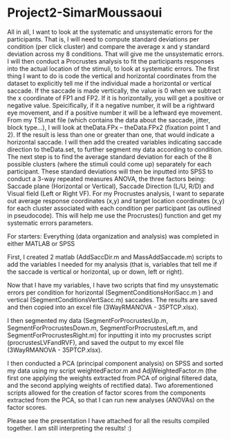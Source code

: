 # Project2-SimarMoussaoui

All in all, I want to look at the systematic and unsystematic errors for the participants. That is, I will need to compute standard deviations per condition (per click cluster) and compare the average x and y standard deviation across my 8 conditions. That will give me the unsystematic errors. I will then conduct a Procrustes analysis to fit the participants responses into the actual location of the stimuli, to look at systematic errors.
The first thing I want to do is code the vertical and horizontal coordinates from the dataset to explicitly tell me if the individual made a horizontal or vertical saccade. If the saccade is made vertically, the value is 0 when we subtract the x coordinate of FP1 and FP2. If it is horizontally, you will get a positive or negative value. Speicifically, if it a negative number, it will be a rightward eye movement, and if a positive number it will be a leftward eye movement. From my TSI.mat file (which contains the data about the saccade, jitter, block type…), I will look at theData.FPx – theData.FPx2 (fixation point 1 and 2). If the result is less than one or greater than one, that would indicate a horizontal saccade. I will then add the created variables indicating saccade direction to theData.set, to further segment my data according to condition.
The next step is to find the average standard deviation for each of the 8 possible clusters (where the stimuli could come up) separately for each participant. These standard deviations will then be inputted into SPSS to conduct a 3-way repeated measures ANOVA, the three factors being: Saccade plane (Horizontal or Vertical), Saccade Direction (L/U, R/D) and Visual field (Left or Right VF).
For my Procrustes analysis, I want to separate out average response coordinates (x,y) and target location coordinates (x,y) for each cluster associated with each condition per participant (as outlined in pseudocode). This will help me use the Procrustes() function and get my systematic errors parameters.


For starters: Everything (data organization and analysis) was completed in either MATLAB or SPSS

First, I created 2 matlab (AddSaccDir.m and MassAddSaccade.m) scripts to add the variables I needed for my analysis (that is, variables that tell me if the saccade is vertical or horizontal, up or down, left or right).

Now that I have my variables, I have two scripts that find my unsystematic errors per condition for horizontal (SegmentConditionsHoriSacc.m ) and vertical (SegmentConditionsVertSacc.m) saccades. The results are saved and then copied into an excel file (3WayRMANOVA - 35PTCP.xlsx).

I then segmented my data (SegmentForProcrustesUp.m, SegmentForProcrustesDown.m, SegmentForProcrustesLeft.m, and SegmentForProcrustesRight.m) for inputting it into my procrustes script (procrustesLVFandRVF), and saved the output to my excel file (3WayRMANOVA - 35PTCP.xlsx). 

I then conducted a PCA (principal component analysis) on SPSS and sorted my data using my script weightedFactor.m and AdjWeightedFactor.m (the first one applying the weights extracted from PCA of original filtered data, and the second applying weights of rectified data). Two aforementioned scripts allowed for the creation of factor scores from the components extracted from the PCA, so that I can run  new analyses (ANOVAs) on the factor scores. 

Please see the presentation I have attached for all the results compiled together. I am still interpreting the results! :) 
